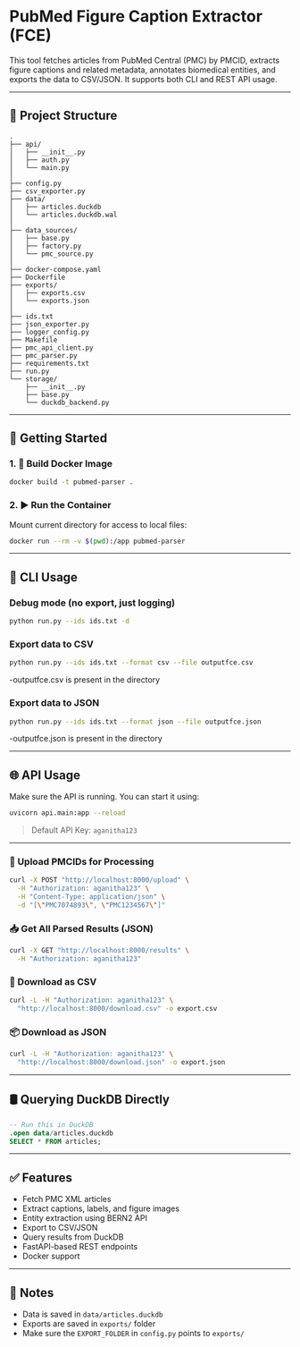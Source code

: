 
# PubMed Figure Caption Extractor (FCE)

This tool fetches articles from PubMed Central (PMC) by PMCID, extracts figure captions and related metadata, annotates biomedical entities, and exports the data to CSV/JSON. It supports both CLI and REST API usage.

---

## 📁 Project Structure

```
.
├── api/
│   ├── __init__.py
│   ├── auth.py
│   └── main.py
│
├── config.py
├── csv_exporter.py
├── data/
│   ├── articles.duckdb
│   └── articles.duckdb.wal
│
├── data_sources/
│   ├── base.py
│   ├── factory.py
│   └── pmc_source.py
│
├── docker-compose.yaml
├── Dockerfile
├── exports/
│   ├── exports.csv
│   └── exports.json
│
├── ids.txt
├── json_exporter.py
├── logger_config.py
├── Makefile
├── pmc_api_client.py
├── pmc_parser.py
├── requirements.txt
├── run.py
└── storage/
    ├── __init__.py
    ├── base.py
    └── duckdb_backend.py
```

---

## 🚀 Getting Started

### 1. 🔧 Build Docker Image

```bash
docker build -t pubmed-parser .
```

### 2. ▶️ Run the Container

Mount current directory for access to local files:

```bash
docker run --rm -v $(pwd):/app pubmed-parser
```

---

## 🐍 CLI Usage

### Debug mode (no export, just logging)

```bash
python run.py --ids ids.txt -d
```

### Export data to CSV

```bash
python run.py --ids ids.txt --format csv --file outputfce.csv
```
-outputfce.csv is present in the directory

### Export data to JSON

```bash
python run.py --ids ids.txt --format json --file outputfce.json
```
-outputfce.json is present in the directory

---

## 🌐 API Usage

Make sure the API is running. You can start it using:

```bash
uvicorn api.main:app --reload
```

> Default API Key: `aganitha123`

---

### 🔼 Upload PMCIDs for Processing

```bash
curl -X POST "http://localhost:8000/upload" \
  -H "Authorization: aganitha123" \
  -H "Content-Type: application/json" \
  -d "[\"PMC7074893\", \"PMC1234567\"]"
```

### 📥 Get All Parsed Results (JSON)

```bash
curl -X GET "http://localhost:8000/results" \
  -H "Authorization: aganitha123"
```

### 📄 Download as CSV

```bash
curl -L -H "Authorization: aganitha123" \
  "http://localhost:8000/download.csv" -o export.csv
```

### 📦 Download as JSON

```bash
curl -L -H "Authorization: aganitha123" \
  "http://localhost:8000/download.json" -o export.json
```

---

## 🛢️ Querying DuckDB Directly

```sql
-- Run this in DuckDB
.open data/articles.duckdb
SELECT * FROM articles;
```

---

## ✅ Features

* Fetch PMC XML articles
* Extract captions, labels, and figure images
* Entity extraction using BERN2 API
* Export to CSV/JSON
* Query results from DuckDB
* FastAPI-based REST endpoints
* Docker support

---

## 📝 Notes

* Data is saved in `data/articles.duckdb`
* Exports are saved in `exports/` folder
* Make sure the `EXPORT_FOLDER` in `config.py` points to `exports/`



